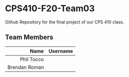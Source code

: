 # CPS410-F20-Team03
Github Repository for the final project of our CPS 410 class.

## Team Members
Name | Username
---: | :---
Phil Tocco | 
Brendan Roman |
